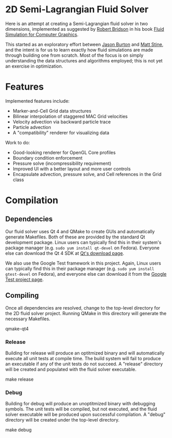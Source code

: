 # 2D Semi-Lagrangian Fluid Solver

Here is an attempt at creating a Semi-Lagrangian fluid solver in two dimensions, implemented as suggested by [Robert Bridson](http://www.cs.ubc.ca/~rbridson/) in his book [Fluid Simulation for Computer Graphics](http://www.amazon.com/Fluid-Simulation-Robert-Bridson/dp/1568813260).

This started as an exploratory effort between [Jason Burton](http://github.com/mightcouldb1) and [Matt Stine](http://github.com/stine), and the intent is for us to learn exactly how fluid simulations are made through building one from scratch.  Most of the focus is on simply understanding the data structures and algorithms employed; this is not yet an exercise in optimization.


# Features

Implemented features include:
* Marker-and-Cell Grid data structures
* Bilinear interpolation of staggered MAC Grid velocities
* Velocity advection via backward particle trace
* Particle advection
* A "compatibility" renderer for visualizing data

Work to do:
* Good-looking renderer for OpenGL Core profiles
* Boundary condition enforcement
* Pressure solve (incompressibility requirement)
* Improved UI with a better layout and more user controls
* Encapsulate advection, pressure solve, and Cell references in the Grid class


# Compilation

## Dependencies

Our fluid solver uses Qt 4 and QMake to create GUIs and automatically generate Makefiles.  Both of these are provided by the standard Qt development package.  Linux users can typically find this in their system's package manager (e.g. `sudo yum install qt-devel` on Fedora).  Everyone else can download the Qt 4 SDK at [Qt's download page](http://qt.nokia.com/downloads/).

We also use the Google Test framework in this project.  Again, Linux users can typically find this in their package manager (e.g. `sudo yum install gtest-devel` on Fedora), and everyone else can download it from the [Google Test project page](http://code.google.com/p/googletest/).

## Compiling

Once all dependencies are resolved, change to the top-level directory for the 2D fluid solver project.  Running QMake in this directory will generate the necessary Makefiles.

   qmake-qt4

### Release

Building for release will produce an optitmized binary and will automatically execute all unit tests at compile time.  The build system will fail to produce an executable if any of the unit tests do not succeed.  A "release" directory will be created and populated with the fluid solver executable.

   make release 

### Debug

Building for debug will produce an unoptitmized binary with debugging symbols.  The unit tests will be compiled, but not executed, and the fluid solver executable will be produced upon successful compilation.  A "debug" directory will be created under the top-level directory.

   make debug

